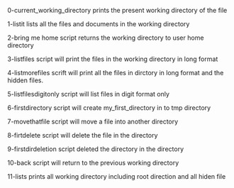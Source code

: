 0-current_working_directory prints the present working directory of the file

1-listit lists all the files and documents in the working directory

2-bring me home script returns the working directory to user home directory

3-listfiles script will print the files in the working directory in long format

4-listmorefiles scrift will print all the files in dirctory in long format and the hidden files.

5-listfilesdigitonly script will list files in digit format only

6-firstdirectory script will create my_first_directory in to tmp directory

7-movethatfile script will move a file into another directory

8-firtdelete script will delete the file in the directory

9-firstdirdeletion script deleted the directory in the directory

10-back script will return to the previous working directory

11-lists prints all working directory including root direction and all hiden file 
